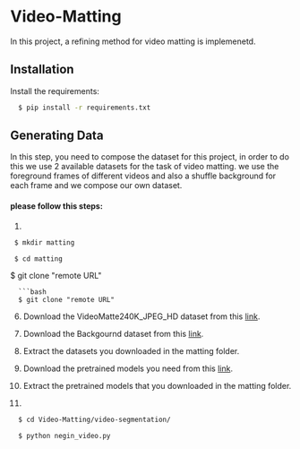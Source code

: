 # Video-Matting
In this project, a refining method for video matting is implemenetd.

## Installation

Install the requirements:

```bash
  $ pip install -r requirements.txt
```

## Generating Data
In this step, you need to compose the dataset for this project, in order to do this we use 2 available datasets for the task of video matting. we use the foreground frames of different videos and also a shuffle background for each frame and we compose our own dataset.

#### please follow this steps:
1.

```bash
 $ mkdir matting
```
```bash
 $ cd matting
```
$ git clone "remote URL"
```
  ```bash
  $ git clone "remote URL"
  ```

6. Download the VideoMatte240K_JPEG_HD dataset from this [link](https://drive.google.com/file/d/1IUp_301x8BnPjE81QBzyLASn3ZSosUF6/view).
7. Download the Backgournd dataset from this [link](https://drive.google.com/file/d/1FqD-HfwXwbeTswQEIFaQkaVWUh_i6cSy/view).
  
8. Extract the datasets you downloaded in the matting folder.

9. Download the pretrained models you need from this [link](https://drive.google.com/file/d/1NzEjOtC9GqHnnLJoYfAx-l1_B-kEjYnX/view?usp=share_link).
  
10. Extract the pretrained models that you downloaded in the matting folder.
11.
```bash
  $ cd Video-Matting/video-segmentation/
```
```bash
  $ python negin_video.py
```

